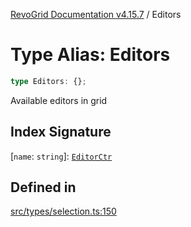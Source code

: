 [RevoGrid Documentation v4.15.7](README.md) / Editors

# Type Alias: Editors

```ts
type Editors: {};
```

Available editors in grid

## Index Signature

 \[`name`: `string`\]: [`EditorCtr`](TypeAlias.EditorCtr.md)

## Defined in

[src/types/selection.ts:150](https://github.com/revolist/revogrid/blob/4b66617ba213e84ecc08d523780ce49415de163a/src/types/selection.ts#L150)
